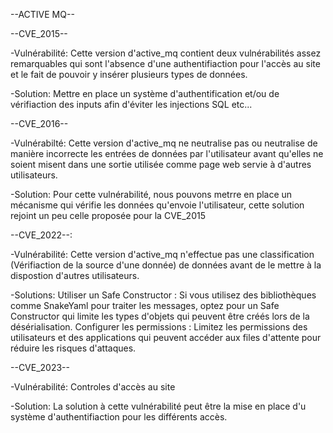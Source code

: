 --ACTIVE MQ--

--CVE_2015--

-Vulnérabilité:
Cette version d'active_mq contient deux vulnérabilités assez remarquables qui sont l'absence d'une authentifiaction pour l'accès au site et le fait de pouvoir y insérer plusieurs types de données.

-Solution:
Mettre en place un système d'authentification et/ou de vérifiaction des inputs afin d'éviter les injections SQL etc...

--CVE_2016--

-Vulnérabilté:
Cette version d'active_mq ne neutralise pas ou neutralise de manière incorrecte les entrées de données par l'utilisateur avant qu'elles ne soient misent dans une sortie utilisée comme page web servie à d'autres utilisateurs.

-Solution:
Pour cette vulnérabilité, nous pouvons metrre en place un mécanisme qui vérifie les données qu'envoie l'utilisateur, cette solution rejoint un peu celle proposée pour la CVE_2015

--CVE_2022--:

-Vulnérabilité:
Cette version d'active_mq n'effectue pas une classification (Vérifiaction de la source d'une donnée) de données avant de le mettre à la dispostion d'autres utilisateurs.

-Solutions:
Utiliser un Safe Constructor : Si vous utilisez des bibliothèques comme SnakeYaml pour traiter les messages, optez pour un Safe Constructor qui limite les types d'objets qui peuvent être créés lors de la désérialisation.
Configurer les permissions : Limitez les permissions des utilisateurs et des applications qui peuvent accéder aux files d'attente pour réduire les risques d'attaques.

--CVE_2023--

-Vulnérabilité:
Controles d'accès au site

-Solution:
La solution à cette vulnérabilité peut être la mise en place d'u système d'authentifiaction pour les différents accès.
